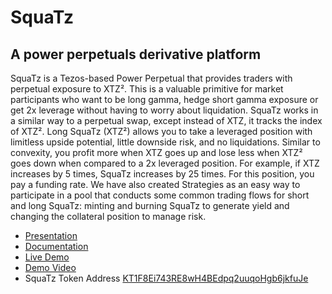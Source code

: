 # SquaTz
## A power perpetuals derivative platform

SquaTz is a Tezos-based Power Perpetual that provides traders with perpetual exposure to XTZ². This is a valuable primitive for market participants who want to be long gamma, hedge short gamma exposure or get 2x leverage without having to worry about liquidation. SquaTz works in a similar way to a perpetual swap, except instead of XTZ, it tracks the index of XTZ².
Long SquaTz (XTZ²) allows you to take a leveraged position with limitless upside potential, little downside risk, and no liquidations. Similar to convexity, you profit more when XTZ goes up and lose less when XTZ² goes down when compared to a 2x leveraged position. For example, if XTZ increases by 5 times, SquaTz increases by 25 times. For this position, you pay a funding rate. We have also created Strategies as an easy way to participate in a pool that conducts some common trading flows for short and long SquaTz: minting and burning SquaTz to generate yield and changing the collateral position to manage risk.

- [Presentation](https://www.canva.com/design/DAFEPMpWMb4/pyfLRnFx15lTVDHVrKAgoA/view?utm_content=DAFEPMpWMb4&utm_campaign=designshare&utm_medium=link&utm_source=publishsharelink) <br>
- [Documentation](https://squatz.notion.site/Squa-44638f8d91c54482a62f776f1b6395ee) <br>
- [Live Demo](https://squatzportal.tez.page/) <br>
- [Demo Video](https://youtu.be/m4trfah-o_A) <br>
- SquaTz Token Address [KT1F8Ei743RE8wH4BEdpq2uuqoHgb6jkfuJe](https://ghostnet.tzkt.io/KT1F8Ei743RE8wH4BEdpq2uuqoHgb6jkfuJe/operations/) <br>
<!-- - VMM Contract Address [KT1CkJSoxa8Wm9fD2RSkfnpsEZch55jKB3Nj](https://ghostnet.tzkt.io/KT1CkJSoxa8Wm9fD2RSkfnpsEZch55jKB3Nj/operations/) <br> -->
